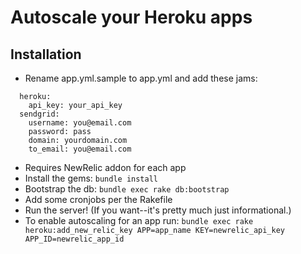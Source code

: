 # Autoscale your Heroku apps #

## Installation ##

* Rename app.yml.sample to app.yml and add these jams:

```
  heroku:
    api_key: your_api_key
  sendgrid:
    username: you@email.com
    password: pass
    domain: yourdomain.com
    to_email: you@email.com
```

* Requires NewRelic addon for each app
* Install the gems: ```bundle install```
* Bootstrap the db: ```bundle exec rake db:bootstrap```
* Add some cronjobs per the Rakefile
* Run the server! (If you want--it's pretty much just informational.)
* To enable autoscaling for an app run: ```bundle exec rake heroku:add_new_relic_key APP=app_name KEY=newrelic_api_key APP_ID=newrelic_app_id``` 